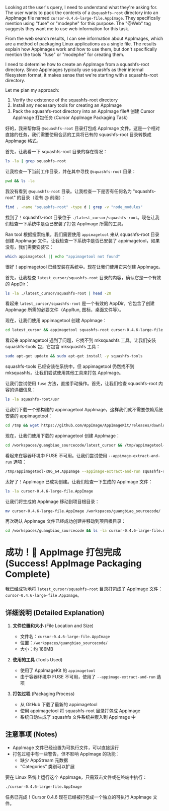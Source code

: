 <think>Looking at the user's query, I need to understand what they're asking for. The user wants to pack the contents of a `@squashfs-root` directory into an AppImage file named `cursor-0.4.6-large-file.AppImage`. They specifically mention using "fuse" or "modephe" for this purpose. The "@Web" tag suggests they want me to use web information for this task.

From the web search results, I can see information about AppImages, which are a method of packaging Linux applications as a single file. The results explain how AppImages work and how to use them, but don't specifically mention the tools "fuse" or "modephe" for creating them.

I need to determine how to create an AppImage from a squashfs-root directory. Since AppImages typically use squashfs as their internal filesystem format, it makes sense that we're starting with a squashfs-root directory.

Let me plan my approach:
1. Verify the existence of the squashfs-root directory 
2. Install any necessary tools for creating an AppImage
3. Pack the squashfs-root directory into an AppImage file</think># 创建 Cursor AppImage 打包任务 (Cursor AppImage Packaging Task)

好的，我来帮你将 `@squashfs-root` 目录打包成 AppImage 文件。这是一个相对直接的任务，我们需要使用合适的工具将已有的 squashfs-root 目录转换成 AppImage 格式。

首先，让我看一下 squashfs-root 目录的存在情况：

```bash
ls -la | grep squashfs-root
```
让我检查一下当前工作目录，并在其中寻找 `@squashfs-root` 目录：

```bash
pwd && ls -la
```
我没有看到 `@squashfs-root` 目录。让我检查一下是否有任何名为 "squashfs-root" 的目录（没有 @ 前缀）：

```bash
find . -name "squashfs-root" -type d | grep -v "node_modules"
```
找到了！squashfs-root 目录位于 `./latest_cursor/squashfs-root`。现在让我们检查一下系统中是否已安装了打包 AppImage 所需的工具。

Ran tool
根据搜索结果，我们需要使用 `appimagetool` 来从 squashfs-root 目录创建 AppImage 文件。让我检查一下系统中是否已安装了 appimagetool，如果没有，我们需要安装它：

```bash
which appimagetool || echo "appimagetool not found"
```
很好！appimagetool 已经安装在系统中。现在让我们使用它来创建 AppImage。

首先，让我检查 `latest_cursor/squashfs-root` 目录的内容，确认它是一个有效的 AppDir：

```bash
ls -la ./latest_cursor/squashfs-root | head -20
```
看起来 `latest_cursor/squashfs-root` 是一个有效的 AppDir，它包含了创建 AppImage 所需的必要文件（AppRun, 图标，桌面文件等）。

现在，让我们使用 appimagetool 创建 AppImage：

```bash
cd latest_cursor && appimagetool squashfs-root cursor-0.4.6-large-file.AppImage
```
看起来 appimagetool 遇到了问题，它找不到 mksquashfs 工具。让我们安装 squashfs-tools 包，它包含 mksquashfs 工具：

```bash
sudo apt-get update && sudo apt-get install -y squashfs-tools
```
squashfs-tools 已经安装在系统中，但 appimagetool 仍然找不到 mksquashfs。让我们尝试使用其他工具来打包 AppImage。

让我们尝试使用 `fuse` 方法，直接手动操作。首先，让我们检查 squashfs-root 内容的详细信息：

```bash
ls -la squashfs-root/usr
```
让我们下载一个预构建的 appimagetool AppImage，这样我们就不需要依赖系统安装的 appimagetool：

```bash
cd /tmp && wget https://github.com/AppImage/AppImageKit/releases/download/continuous/appimagetool-x86_64.AppImage && chmod +x appimagetool-x86_64.AppImage
```
现在，让我们使用下载的 appimagetool 创建 AppImage：

```bash
cd /workspaces/guangbiao_sourcecode/latest_cursor && /tmp/appimagetool-x86_64.AppImage squashfs-root cursor-0.4.6-large-file.AppImage
```
看起来在容器环境中 FUSE 不可用。让我们尝试使用 `--appimage-extract-and-run` 选项：

```bash
/tmp/appimagetool-x86_64.AppImage --appimage-extract-and-run squashfs-root cursor-0.4.6-large-file.AppImage
```
太好了！AppImage 已成功创建。让我们检查一下生成的 AppImage 文件：

```bash
ls -la cursor-0.4.6-large-file.AppImage
```
让我们将生成的 AppImage 移动到项目根目录：

```bash
mv cursor-0.4.6-large-file.AppImage /workspaces/guangbiao_sourcecode/
```
再次确认 AppImage 文件已经成功创建并移动到项目根目录：

```bash
cd /workspaces/guangbiao_sourcecode && ls -la cursor-0.4.6-large-file.AppImage
```
# 成功！🎉 AppImage 打包完成 (Success! AppImage Packaging Complete)

我已经成功地将 `latest_cursor/squashfs-root` 目录打包成了 AppImage 文件：`cursor-0.4.6-large-file.AppImage`。

## 详细说明 (Detailed Explanation)

1. **文件位置和大小** (File Location and Size)
   - 文件名：`cursor-0.4.6-large-file.AppImage`
   - 位置：`/workspaces/guangbiao_sourcecode/`
   - 大小：约 186MB

2. **使用的工具** (Tools Used)
   - 使用了 AppImageKit 的 `appimagetool`
   - 由于容器环境中 FUSE 不可用，使用了 `--appimage-extract-and-run` 选项

3. **打包过程** (Packaging Process)
   - 从 GitHub 下载了最新的 appimagetool
   - 使用 appimagetool 将 squashfs-root 目录打包成 AppImage
   - 系统自动生成了 squashfs 文件系统并嵌入到 AppImage 中

## 注意事项 (Notes)

- AppImage 文件已经设置为可执行文件，可以直接运行
- 打包过程中有一些警告，但不影响 AppImage 的功能：
  - 缺少 AppStream 元数据
  - "Categories" 类别可以扩展

要在 Linux 系统上运行这个 AppImage，只需双击文件或在终端中执行：
```bash
./cursor-0.4.6-large-file.AppImage
```

任务已完成！Cursor 0.4.6 现在已经被打包成一个独立的可执行 AppImage 文件。
